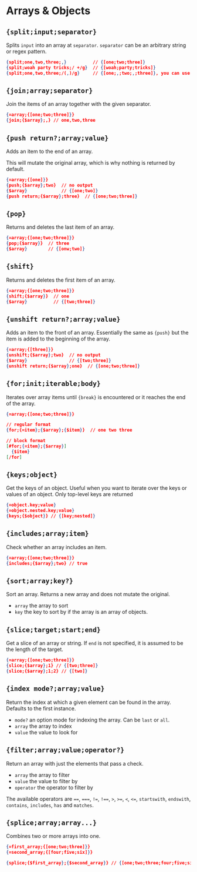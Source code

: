 # Arrays & Objects

## `{split;input;separator}`

Splits `input` into an array at `separator`. `separator` can be an arbitrary string or regex pattern.

```json
{split;one,two,three;,}          // {[one;two;three]}
{split;woah party tricks;/ +/g}  // {[woah;party;tricks]}
{split;one,two,three;/(,)/g}     // {[one;,;two;,;three]}, you can use groups to keep the separator in the output array.
```

## `{join;array;separator}`

Join the items of an array together with the given separator.

```json
{=array;{[one;two;three]}}
{join;{$array};,} // one,two,three
```

## `{push return?;array;value}`

Adds an item to the end of an array.

This will mutate the original array, which is why nothing is returned by default.

```json
{=array;{[one]}}
{push;{$array};two}  // no output
{$array}             // {[one;two]}
{push return;{$array};three}  // {[one;two;three]}
```

## `{pop}`

Returns and deletes the last item of an array.

```json
{=array;{[one;two;three]}}
{pop;{$array}}  // three
{$array}        // {[onw;two]}
```

## `{shift}`

Returns and deletes the first item of an array.

```json
{=array;{[one;two;three]}}
{shift;{$array}}  // one
{$array}          // {[two;three]}
```

## `{unshift return?;array;value}`

Adds an item to the front of an array. Essentially the same as `{push}` but the item is added to the beginning of the array.

```json
{=array;{[three]}}
{unshift;{$array};two}  // no output
{$array}                // {[two;three]}
{unshift return;{$array};one}  // {[one;two;three]}
```

## `{for;init;iterable;body}`

Iterates over array items until `{break}` is encountered or it reaches the end of the array.

```json
{=array;{[one;two;three]}}

// regular format
{for;{=item};{$array};{$item}}  // one two three

// block format
[#for;{=item};{$array}]
  {$item}
[/for]
```

## `{keys;object}`

Get the keys of an object. Useful when you want to iterate over the keys or values of an object. Only top-level keys are returned

```json
{=object.key;value}
{=object.nested.key;value}
{keys;{$object}} // {[key;nested]}
```

## `{includes;array;item}`

Check whether an array includes an item.

```json
{=array;{[one;two;three]}}
{includes;{$array};two} // true
```

## `{sort;array;key?}`

Sort an array. Returns a new array and does not mutate the original.

- `array` the array to sort
- `key` the key to sort by if the array is an array of objects.

## `{slice;target;start;end}`

Get a slice of an array or string. If `end` is not specified, it is assumed to be the length of the target.

```json
{=array;{[one;two;three]}}
{slice;{$array};1} // {[two;three]}
{slice;{$array};1;2} // {[two]}
```

## `{index mode?;array;value}`

Return the index at which a given element can be found in the array. Defaults to the first instance.

- `mode?` an option mode for indexing the array. Can be `last` or `all`.
- `array` the array to index
- `value` the value to look for
  
## `{filter;array;value;operator?}`

Return an array with just the elements that pass a check.

- `array` the array to filter
- `value` the value to filter by
- `operator` the operator to filter by

The available operators are `==`, `===`, `!=`, `!==`, `>`, `>=`, `<`, `<=`, `startswith`, `endswith`, `contains`, `includes`, `has` and `matches`.

## `{splice;array;array...}`

Combines two or more arrays into one.

```json
{=first_array;{[one;two;three]}}
{=second_array;{[four;five;six]}}

{splice;{$first_array};{$second_array}} // {[one;two;three;four;five;six]}
```